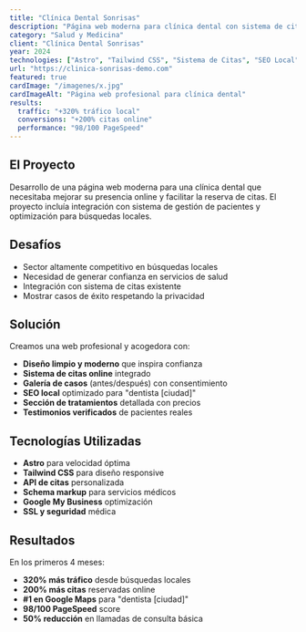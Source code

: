 ```yaml
---
title: "Clínica Dental Sonrisas"
description: "Página web moderna para clínica dental con sistema de citas online y galería de casos"
category: "Salud y Medicina"
client: "Clínica Dental Sonrisas"
year: 2024
technologies: ["Astro", "Tailwind CSS", "Sistema de Citas", "SEO Local"]
url: "https://clinica-sonrisas-demo.com"
featured: true
cardImage: "/imagenes/x.jpg"
cardImageAlt: "Página web profesional para clínica dental"
results:
  traffic: "+320% tráfico local"
  conversions: "+200% citas online"
  performance: "98/100 PageSpeed"
---
```


## El Proyecto

Desarrollo de una página web moderna para una clínica dental que necesitaba mejorar su presencia online y facilitar la reserva de citas. El proyecto incluía integración con sistema de gestión de pacientes y optimización para búsquedas locales.

## Desafíos

- Sector altamente competitivo en búsquedas locales
- Necesidad de generar confianza en servicios de salud
- Integración con sistema de citas existente
- Mostrar casos de éxito respetando la privacidad

## Solución

Creamos una web profesional y acogedora con:

- **Diseño limpio y moderno** que inspira confianza
- **Sistema de citas online** integrado
- **Galería de casos** (antes/después) con consentimiento
- **SEO local** optimizado para "dentista [ciudad]"
- **Sección de tratamientos** detallada con precios
- **Testimonios verificados** de pacientes reales

## Tecnologías Utilizadas

- **Astro** para velocidad óptima
- **Tailwind CSS** para diseño responsive
- **API de citas** personalizada
- **Schema markup** para servicios médicos
- **Google My Business** optimización
- **SSL y seguridad** médica

## Resultados

En los primeros 4 meses:

- **320% más tráfico** desde búsquedas locales
- **200% más citas** reservadas online
- **#1 en Google Maps** para "dentista [ciudad]"
- **98/100 PageSpeed** score
- **50% reducción** en llamadas de consulta básica